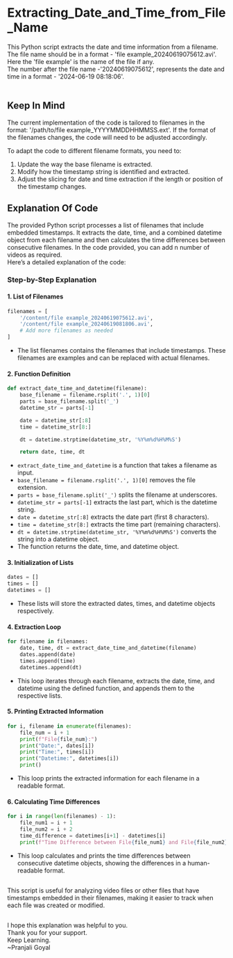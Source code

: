 # Extracting_Date_and_Time_from_File_Name
This Python script extracts the date and time information from a filename.
<br> The file name should be in a format - 'file example_20240619075612.avi'.</br>
Here the 'file example' is the name of the file if any.</br>
The number after the file name -'20240619075612', represents the date and time in a format - '2024-06-19 08:18:06'.
<br></br>

## Keep In Mind
The current implementation of the code is tailored to filenames in the format: '/path/to/file example_YYYYMMDDHHMMSS.ext'. If the format of the filenames changes, the code will need to be adjusted accordingly.

To adapt the code to different filename formats, you need to:
<br>
1. Update the way the base filename is extracted.
2. Modify how the timestamp string is identified and extracted.
3. Adjust the slicing for date and time extraction if the length or position of the timestamp changes.



## Explanation Of Code
The provided Python script processes a list of filenames that include embedded timestamps. It extracts the date, time, and a combined datetime object from each filename and then calculates the time differences between consecutive filenames. In the code provided, you can add n number of videos as required.</br>
Here’s a detailed explanation of the code:

### Step-by-Step Explanation

#### 1. List of Filenames

```python
filenames = [
    '/content/file example_20240619075612.avi',
    '/content/file example_20240619081806.avi',
    # Add more filenames as needed
]
```
- The list filenames contains the filenames that include timestamps. These filenames are examples and can be replaced with actual filenames.

#### 2. Function Definition

```python
def extract_date_time_and_datetime(filename):
    base_filename = filename.rsplit('.', 1)[0]
    parts = base_filename.split('_')
    datetime_str = parts[-1]

    date = datetime_str[:8]  
    time = datetime_str[8:]  

    dt = datetime.strptime(datetime_str, '%Y%m%d%H%M%S')

    return date, time, dt
```
- `extract_date_time_and_datetime` is a function that takes a filename as input.
- `base_filename = filename.rsplit('.', 1)[0]` removes the file extension.
- `parts = base_filename.split('_')` splits the filename at underscores.
- `datetime_str = parts[-1]` extracts the last part, which is the datetime string.
- `date = datetime_str[:8]` extracts the date part (first 8 characters).
- `time = datetime_str[8:]` extracts the time part (remaining characters).
- `dt = datetime.strptime(datetime_str, '%Y%m%d%H%M%S')` converts the string into a datetime object.
- The function returns the date, time, and datetime object.

#### 3. Initialization of Lists

```python
dates = []
times = []
datetimes = []
```
- These lists will store the extracted dates, times, and datetime objects respectively.

#### 4. Extraction Loop

```python
for filename in filenames:
    date, time, dt = extract_date_time_and_datetime(filename)
    dates.append(date)
    times.append(time)
    datetimes.append(dt)
```
- This loop iterates through each filename, extracts the date, time, and datetime using the defined function, and appends them to the respective lists.

#### 5. Printing Extracted Information

```python
for i, filename in enumerate(filenames):
    file_num = i + 1
    print(f"File{file_num}:")
    print("Date:", dates[i])
    print("Time:", times[i])
    print("Datetime:", datetimes[i])
    print()
```
- This loop prints the extracted information for each filename in a readable format.

#### 6. Calculating Time Differences

```python
for i in range(len(filenames) - 1):
    file_num1 = i + 1
    file_num2 = i + 2
    time_difference = datetimes[i+1] - datetimes[i]
    print(f"Time Difference between File{file_num1} and File{file_num2}: {time_difference}")
```
- This loop calculates and prints the time differences between consecutive datetime objects, showing the differences in a human-readable format.

##
This script is useful for analyzing video files or other files that have timestamps embedded in their filenames, making it easier to track when each file was created or modified.

##
I hope this explanation was helpful to you.</br>
Thank you for your support.</br>
Keep Learning.</br>
~Pranjali Goyal</br>















